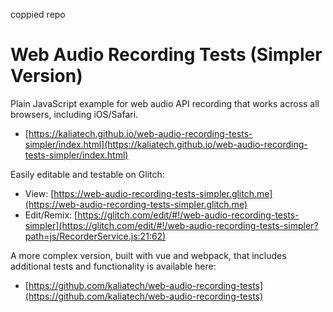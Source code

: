coppied repo

# Web Audio Recording Tests (Simpler Version)
Plain JavaScript example for web audio API recording that works across all browsers, including iOS/Safari.
* [https://kaliatech.github.io/web-audio-recording-tests-simpler/index.html](https://kaliatech.github.io/web-audio-recording-tests-simpler/index.html)

Easily editable and testable on Glitch:
 * View: [https://web-audio-recording-tests-simpler.glitch.me](https://web-audio-recording-tests-simpler.glitch.me)
 * Edit/Remix: [https://glitch.com/edit/#!/web-audio-recording-tests-simpler](https://glitch.com/edit/#!/web-audio-recording-tests-simpler?path=js/RecorderService.js:21:62)


A more complex version, built with vue and webpack, that includes additional tests and functionality is available here:
* [https://github.com/kaliatech/web-audio-recording-tests](https://github.com/kaliatech/web-audio-recording-tests)
